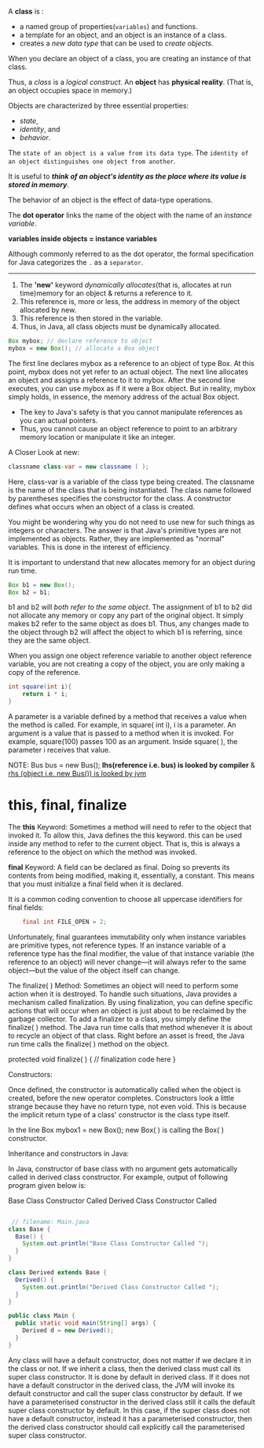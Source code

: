 A **class** is :
 * a named group of properties(`variables`) and functions.
 * a template for an object, and an object is an instance of a class.
 * creates a *new data type* that can be used to *create objects*.


When you declare an object of a class, you are creating an instance of that class.

Thus, a *class* is a *logical construct*. An **object** has **physical reality**. (That is, an object occupies space in memory.)

Objects are characterized by three essential properties: 
 * *state*, 
 * *identity*, and 
 * *behavior*.

The `state of an object is a value from its data type`. The `identity of an object distinguishes one object from another`.

It is useful to ***think of an object's identity as the place where its value is stored in memory***. 

The behavior of an object is the effect of data-type operations.

The **dot operator** links the name of the object with the name of an *instance variable*.

**variables inside objects = instance variables**

Although commonly referred to as the dot operator, the formal specification for Java categorizes the `.` as a `separator`.

-----
 
1. The **'new'** keyword *dynamically allocates*(that is, allocates at run time)memory for an object & returns a reference to it. 
2. This reference is, more or less, the address in memory of the object allocated by new.
3. This reference is then stored in the variable.
4. Thus, in Java, all class objects must be dynamically allocated.

```java
Box mybox; // declare reference to object
mybox = new Box(); // allocate a Box object
```
The first line declares mybox as a reference to an object of type Box. At this point, mybox does not yet refer to an actual object. The next line allocates an object and assigns a reference to it to mybox. After the second line executes, you can use mybox as if it were a Box object. But in reality, mybox simply holds, in essence, the memory address of the actual Box object.

* The key to Java's safety is that you cannot manipulate references as you can actual pointers.
* Thus, you cannot cause an object reference to point to an arbitrary memory location or manipulate it like an integer.

A Closer Look at new:
```java
classname class-var = new classname ( );
```
Here, class-var is a variable of the class type being created. The classname is the name of the class that is being instantiated. The class name followed by parentheses specifies the constructor for the class. A constructor defines what occurs when an object of a class is created.
 
You might be wondering why you do not need to use new for such things as integers or characters.
The answer is that Java's primitive types are not implemented as objects.
Rather, they are implemented as "normal" variables.
This is done in the interest of efficiency.

It is important to understand that new allocates memory for an object during run time.
```java
Box b1 = new Box();
Box b2 = b1;
```
b1 and b2 will *both refer to the same object*. The assignment of b1 to b2 did not allocate any memory or copy any part of the original object. It simply makes b2 refer to the same object as does b1. Thus, any changes made to the object through b2 will affect the object to which b1 is referring, since they are the same object.

When you assign one object reference variable to another object reference variable, you are not creating a copy of the object, you are only making a copy of the reference.

```java
int square(int i){
    return i * i;
}
```
A parameter is a variable defined by a method that receives a value when the method is called. For example,
in square( int i), i is a parameter. An argument is a value that is passed to a method when it is invoked.
For example, square(100) passes 100 as an argument. Inside square( ), the parameter i receives that value.

NOTE:
Bus bus = new Bus();
**lhs(reference i.e. bus) is looked by compiler** & <u>rhs (object i.e. new Bus()) is looked by jvm</u>



# this, final, finalize

The **this** Keyword: Sometimes a method will need to refer to the object that invoked it. To allow this, Java defines the this keyword. this can be used inside any method to refer to the current object. That is, this is always a reference to the object on which the method was invoked.

**final** Keyword: A field can be declared as final. Doing so prevents its contents from being modified, making it, essentially, a constant. This means that you must initialize a final field when it is declared.

It is a common coding convention to choose all uppercase identifiers for final fields:
```java
    final int FILE_OPEN = 2;
```

Unfortunately, final guarantees immutability only when instance variables are primitive types, not reference types. If an instance variable of a reference type has the final modifier, the value of that instance variable (the reference to an object) will never change—it will always refer to the same object—but the value of the object itself can change.

The finalize( ) Method:
Sometimes an object will need to perform some action when it is destroyed.
To handle such situations, Java provides a mechanism called finalization. By using finalization,
you can define specific actions that will occur when an object is just about to be reclaimed by the garbage collector.
To add a finalizer to a class, you simply define the finalize( ) method. The Java run time calls that method whenever
it is about to recycle an object of that class. Right before an asset is freed, the Java run time calls the finalize( )
method on the object.

protected void finalize( ) {
    // finalization code here
}

Constructors:

Once defined, the constructor is automatically called when the object is created, before the new operator completes.
Constructors look a little strange because they have no return type, not even void.
This is because the implicit return type of a class' constructor is the class type itself.

In the line
Box mybox1 = new Box();
new Box( ) is calling the Box( ) constructor.


Inheritance and constructors in Java:

In Java, constructor of base class with no argument gets automatically called in derived class constructor.
For example, output of following program given below is:

Base Class Constructor Called
Derived Class Constructor Called

```java

 // filename: Main.java
class Base {
  Base() {
    System.out.println("Base Class Constructor Called ");
  }
}

class Derived extends Base {
  Derived() {
    System.out.println("Derived Class Constructor Called ");
  }
}

public class Main {
  public static void main(String[] args) {
    Derived d = new Derived();
  }
}
```
Any class will have a default constructor, does not matter if we declare it in the class or not. If we inherit a class,
then the derived class must call its super class constructor. It is done by default in derived class.
If it does not have a default constructor in the derived class, the JVM will invoke its default constructor and call
the super class constructor by default. If we have a parameterised constructor in the derived class still it calls the
default super class constructor by default. In this case, if the super class does not have a default constructor,
instead it has a parameterised constructor, then the derived class constructor should call explicitly call the
parameterised super class constructor.